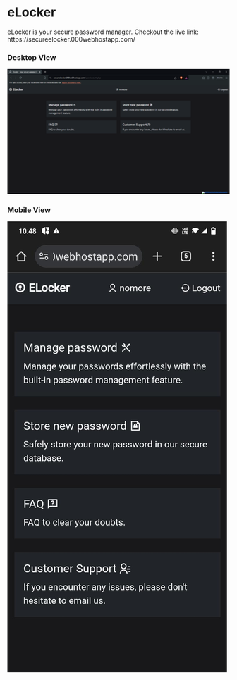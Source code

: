 # eLocker
<p>eLocker is your secure password manager. Checkout the live link: https://secureelocker.000webhostapp.com/</p>

<h3>Desktop View</h3>
<img src="Screenshot (361).png" /><br>
<h3>Mobile View</h3>
<img src="mobileview.jpg" />

